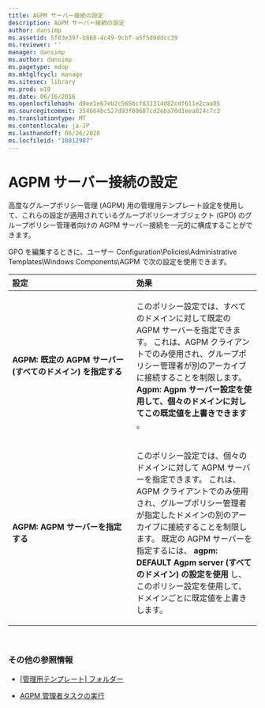 ```yaml
---
title: AGPM サーバー接続の設定
description: AGPM サーバー接続の設定
author: dansimp
ms.assetid: 5f03e397-b868-4c49-9cbf-a5f5d0ddcc39
ms.reviewer: ''
manager: dansimp
ms.author: dansimp
ms.pagetype: mdop
ms.mktglfcycl: manage
ms.sitesec: library
ms.prod: w10
ms.date: 06/16/2016
ms.openlocfilehash: d9ee1e67eb2c565bcf833314d82cdf611e2caa85
ms.sourcegitcommit: 354664bc527d93f80687cd2eba70d1eea024c7c3
ms.translationtype: MT
ms.contentlocale: ja-JP
ms.lasthandoff: 06/26/2020
ms.locfileid: "10812987"
---
```

# AGPM サーバー接続の設定


高度なグループポリシー管理 (AGPM) 用の管理用テンプレート設定を使用して、これらの設定が適用されているグループポリシーオブジェクト (GPO) のグループポリシー管理者向けの AGPM サーバー接続を一元的に構成することができます。

GPO を編集するときに、ユーザー Configuration\\Policies\\Administrative Templates\\Windows Components\\AGPM で次の設定を使用できます。

<table>
<colgroup>
<col width="50%" />
<col width="50%" />
</colgroup>
<thead>
<tr class="header">
<th align="left">設定</th>
<th align="left">効果</th>
</tr>
</thead>
<tbody>
<tr class="odd">
<td align="left"><p><strong>AGPM: 既定の AGPM サーバー (すべてのドメイン) を指定する</strong></p></td>
<td align="left"><p>このポリシー設定では、すべてのドメインに対して既定の AGPM サーバーを指定できます。 これは、AGPM クライアントでのみ使用され、グループポリシー管理者が別のアーカイブに接続することを制限します。 <strong>Agpm: Agpm サーバー設定を使用して、個々のドメインに対してこの既定値を上書きできます </strong> 。</p></td>
</tr>
<tr class="even">
<td align="left"><p><strong>AGPM: AGPM サーバーを指定する</strong></p></td>
<td align="left"><p>このポリシー設定では、個々のドメインに対して AGPM サーバーを指定できます。 これは、AGPM クライアントでのみ使用され、グループポリシー管理者が指定したドメインの別のアーカイブに接続することを制限します。 既定の AGPM サーバーを指定するには、 <strong> agpm: DEFAULT Agpm server (すべてのドメイン) の設定を使用 </strong> し、このポリシー設定を使用して、ドメインごとに既定値を上書きします。</p></td>
</tr>
</tbody>
</table>

 

### その他の参照情報

-   [[管理用テンプレート] フォルダー](administrative-templates-folder-agpm30ops.md)

-   [AGPM 管理者タスクの実行](performing-agpm-administrator-tasks-agpm30ops.md)

 

 





